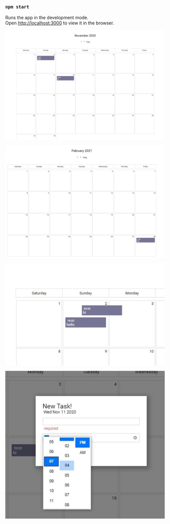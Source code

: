 ### `npm start`

Runs the app in the development mode.\
Open [http://localhost:3000](http://localhost:3000) to view it in the browser.

<p>
  <img src="./ss/1.jpg" width="800" title="hover text">
</p>

<p>
  <img src="./ss/2.jpg" width="800" title="hover text">
</p>

<p>
  <img src="./ss/dnd.jpg" width="800" title="hover text">
</p>

<p>
  <img src="./ss/popup.jpg" width="800" title="hover text">
</p>
